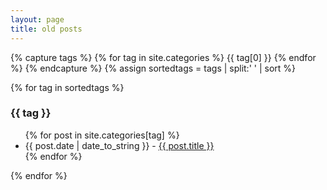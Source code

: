 ```yaml
---
layout: page
title: old posts
---
```

{% capture tags %}
  {% for tag in site.categories %}
    {{ tag[0] }}
  {% endfor %}
{% endcapture %}
{% assign sortedtags = tags | split:' ' | sort %}

{% for tag in sortedtags %}
  <h3 id="{{ tag }}">{{ tag }}</h3>
  <ul>
  {% for post in site.categories[tag] %}
    <li>{{ post.date | date_to_string }} - <a href="{{ post.url }}">{{ post.title }}</a></li>
  {% endfor %}
  </ul>
{% endfor %}